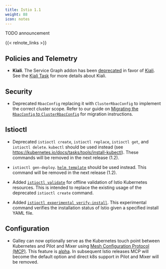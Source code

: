 ```yaml
---
title: Istio 1.1
weight: 88
icon: notes
---
```


TODO announcement

{{< relnote_links >}}

## Policies and Telemetry

- **Kiali**. The Service Graph addon has been [deprecated](https://github.com/istio/istio/issues/9066) in favor of [Kiali](https://www.kiali.io). See the [Kiali Task](/docs/tasks/telemetry/kiali/) for more details about Kiali.

## Security

- Deprecated `RbacConfig` replacing it with `ClusterRbacConfig` to implement the correct cluster scope.
  Refer to our guide on [Migrating the `RbacConfig` to `ClusterRbacConfig`](/docs/setup/kubernetes/upgrading-istio#migrating-the-rbacconfig-to-clusterrbacconfig)
  for migration instructions.
  
## Istioctl

- Deprecated `istioctl create`, `istioctl replace`, `istioctl get`, and `istioctl delete`. `kubectl` should be used instead (see https://kubernetes.io/docs/tasks/tools/install-kubectl). These commands will be removed in the next release (1.2).
- `istioctl gen-deploy`. [`helm template`](/docs/setup/kubernetes/helm-install/#option-1-install-with-helm-via-helm-template) should be used instead. This command will be removed in the next release (1.2).
  
- Added [`istioctl validate`](/docs/reference/commands/istioctl/#istioctl-validate) for offline validation of Istio Kubernetes resources. This is intended to replace the existing usage of the deprecated `istioctl create` command.

- Added [`istioctl experimental verify-install`](/docs/reference/commands/istioctl/#istioctl-experimental-verify-install). This experimental command verifies the installation status of Istio given a specified install YAML file. 

## Configuration

- Galley can now optionally serve as the Kubernetes touch point between Kubernetes and Pilot and Mixer using [Mesh Configuration Protocol (MCP)](https://github.com/istio/api/tree/master/mcp). This feature is [alpha](https://preliminary.istio.io/about/feature-stages/#feature-phase-definitions). In subsequent Istio releases MCP will become the default option and direct k8s support in Pilot and Mixer will be removed.


